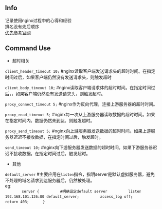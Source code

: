## Info
记录使用nginx过程中的心得和经验   
排名没有先后顺序  
[优先参考官网](http://wiki.nginx.org) 

## Command Use

- 超时相关

`client_header_timeout 10;` #nginx读取客户端发送请求头的超时时间。在指定时间过后，如果客户端仍然没有发送请求头，则触发超时

`client_body_timeout 10;` #nginx读取客户端请求体的超时时间。在指定时间过后，，如果客户端仍然没有发送请求头，则触发超时。

`proxy_connect_timeout 5;` #nginx作为反向代理，连接上游服务器的超时时间。

`proxy_read_timeout 5;` #nginx每一次从上游服务器读取数据的超时时间。如果在指定时间内，数据仍然未到达，则触发超时。

`proxy_send_timeout 5;` #nginx向上游服务器发送数据的超时时间。如果上游服务器迟迟不接收数据，在指定时间过后，触发超时。

`send_timeout 10;` #nginx向下游服务器发送数据的超时时间。如果下游服务器迟迟不接收数据，在指定时间过后，触发超时。


- 其他

`default_server` #主要应用在`listen`指令，指明server是默认虚拟服务器，避免不处理的域名请求到达服务器后，仍然被处理。  
eg:  
`　　
　　server {  
　　　　#明确设定default server  
　　　　listen 192.168.101.126:80 default_server;  
　　　　access_log off;  
　　　　return 403;  
　　}  
`






